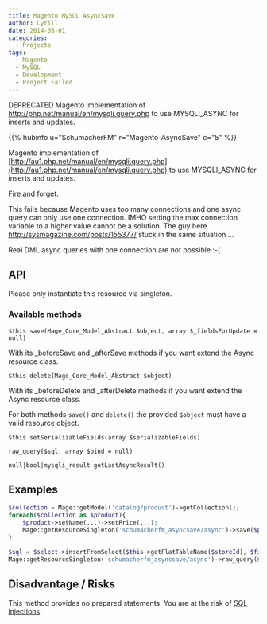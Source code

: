 ```yaml
---
title: Magento MySQL AsyncSave
author: Cyrill
date: 2014-06-01
categories:
  - Projects
tags:
  - Magento
  - MySQL
  - Development
  - Project Failed
---
```


DEPRECATED Magento implementation of http://php.net/manual/en/mysqli.query.php to use
MYSQLI_ASYNC for inserts and updates.
 
<!--more-->

{{% hubinfo u="SchumacherFM" r="Magento-AsyncSave" c="5" %}}

Magento implementation of [http://au1.php.net/manual/en/mysqli.query.php](http://au1.php.net/manual/en/mysqli.query.php)
to use MYSQLI_ASYNC for inserts and updates.

Fire and forget.

This fails because Magento uses too many connections and one async query can
only use one connection. IMHO setting the max connection variable to a higher
value cannot be a solution. The guy here http://sysmagazine.com/posts/155377/ stuck in the same situation ...

Real DML async queries with one connection are not possible :-(

API
---

Please only instantiate this resource via singleton.

### Available methods

`$this save(Mage_Core_Model_Abstract $object, array $_fieldsForUpdate = null)`

With its _beforeSave and _afterSave methods if you want extend the Async resource class.

`$this delete(Mage_Core_Model_Abstract $object)`

With its _beforeDelete and _afterDelete methods if you want extend the Async resource class.

For both methods `save()` and `delete()` the provided `$object` must have a valid resource object.

`$this setSerializableFields(array $serializableFields)`

`raw_query($sql, array $bind = null)`

`null|bool|mysqli_result getLastAsyncResult()`

Examples
--------

```php
$collection = Mage::getModel('catalog/product')->getCollection();
foreach($collection as $product){
    $product->setName(...)->setPrice(...);
    Mage::getResourceSingleton('schumacherfm_asyncsave/async')->save($product);
}
```

```php
$sql = $select->insertFromSelect($this->getFlatTableName($storeId), $fieldList);
Mage::getResourceSingleton('schumacherfm_asyncsave/async')->raw_query($sql, $bind);
```

Disadvantage / Risks
--------------------

This method provides no prepared statements. You are at the risk 
of [SQL injections](https://www.owasp.org/index.php/SQL_Injection).
